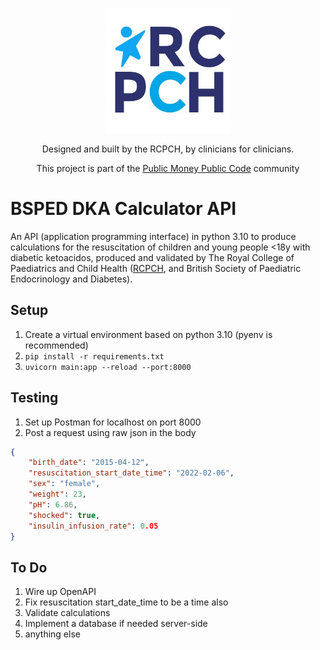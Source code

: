 <p align="center">
    <img width="200px" src="https://github.com/rcpch/digital-growth-charts-documentation/raw/live/docs/_assets/_images/rcpch_logo.png"/>
    <p align="center">Designed and built by the RCPCH, by clinicians for clinicians.</p>
</p>
<p align="center">
    <p align="center">This project is part of the <a href="https://publicmoneypubliccode.org.uk/">Public Money Public Code</a> community</p>
</p>

# BSPED DKA Calculator API

An API (application programming interface) in python 3.10 to produce calculations for the resuscitation of children and young people <18y with diabetic ketoacidos, produced and validated by The Royal College of Paediatrics and Child Health ([RCPCH](https://rcpch.ac.uk/), and British Society of Paediatric Endocrinology and Diabetes).

## Setup

1. Create a virtual environment based on python 3.10 (pyenv is recommended)
2. ```pip install -r requirements.txt```
3. ```uvicorn main:app --reload --port:8000```

## Testing

1. Set up Postman for localhost on port 8000
2. Post a request using raw json in the body
```json
{
    "birth_date": "2015-04-12",
    "resuscitation_start_date_time": "2022-02-06",
    "sex": "female",
    "weight": 23,
    "pH": 6.86,
    "shocked": true,
    "insulin_infusion_rate": 0.05
}
```

## To Do

1. Wire up OpenAPI
2. Fix resuscitation start_date_time to be a time also
3. Validate calculations
4. Implement a database if needed server-side
5. anything else